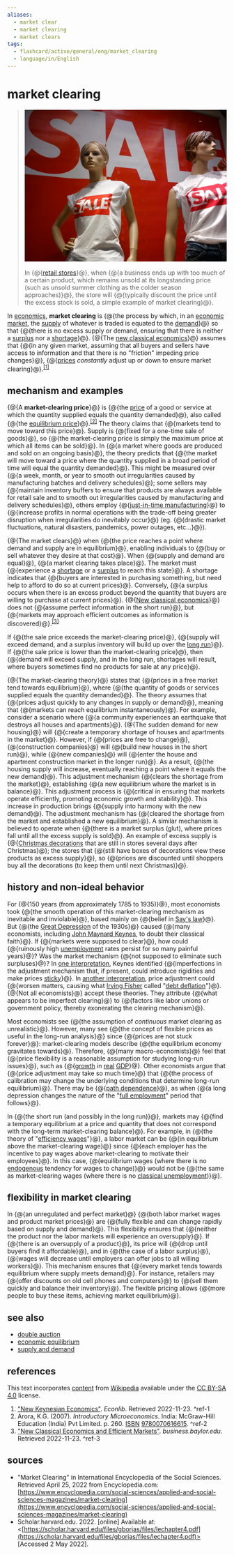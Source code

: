 ```yaml
---
aliases:
  - market clear
  - market clearing
  - market clears
tags:
  - flashcard/active/general/eng/market_clearing
  - language/in/English
---
```


# market clearing

> ![market clearing in retail stores](../../archives/Wikimedia%20Commons/Sales%20Poznan%202011.jpg)
>
> In {@{[retail stores](retail%20format.md#retail%20types%20by%20marketing%20strategy)}@}, when {@{a business ends up with too much of a certain product, which remains unsold at its longstanding price (such as unsold summer clothing as the colder season approaches)}@}, the store will {@{typically discount the price until the excess stock is sold, a simple example of market clearing}@}. <!--SR:!2029-03-09,1228,350!2026-07-25,455,310!2025-11-29,294,330-->

In [economics](economics.md), __market clearing__ is {@{the process by which, in an [economic market](market%20(economics).md), the [supply](supply%20(economics).md) of whatever is traded is equated to the [demand](demand.md)}@} so that {@{there is no excess supply or demand, ensuring that there is neither a [surplus](excess%20supply.md) nor a [shortage](shortage.md)}@}. {@{The [new classical economics](new%20classical%20macroeconomics.md)}@} assumes that {@{in any given market, assuming that all buyers and sellers have access to information and that there is no "friction" impeding price changes}@}, {@{[prices](price.md) _constantly_ adjust up or down to ensure market clearing}@}.<sup>[\[1\]](#^ref-1)</sup> <!--SR:!2028-05-16,918,330!2028-04-13,896,330!2029-01-12,1182,350!2027-03-07,644,330!2029-01-28,1195,350-->

## mechanism and examples

{@{A __market-clearing price__}@} is {@{the [price](price.md) of a good or service at which the quantity supplied equals the quantity demanded}@}, also called {@{the [equilibrium price](economic%20equilibrium.md)}@}.<sup>[\[2\]](#^ref-2)</sup> The theory claims that {@{markets tend to move toward this price}@}. Supply is {@{fixed for a one-time sale of goods}@}, so {@{the market-clearing price is simply the maximum price at which all items can be sold}@}. In {@{a market where goods are produced and sold on an ongoing basis}@}, the theory predicts that {@{the market will move toward a price where the quantity supplied in a broad period of time will equal the quantity demanded}@}. This might be measured over {@{a week, month, or year to smooth out irregularities caused by manufacturing batches and delivery schedules}@}; some sellers may {@{maintain inventory buffers to ensure that products are always available for retail sale and to smooth out irregularities caused by manufacturing and delivery schedules}@}, others employ {@{[just-in-time manufacturing](lean%20manufacturing.md)}@} to {@{increase profits in normal operations with the trade-off being greater disruption when irregularities do inevitably occur}@} \(eg. {@{drastic market fluctuations, natural disasters, pandemics, power outages, etc...}@}\). <!--SR:!2029-03-17,1233,350!2027-03-12,648,330!2025-11-21,287,330!2027-12-22,854,330!2029-01-13,1183,350!2025-11-24,290,330!2025-11-19,285,330!2027-04-08,665,330!2027-03-17,652,330!2027-09-27,799,330!2027-12-30,858,330!2027-03-21,587,310!2025-12-01,87,385-->

{@{The market clears}@} when {@{the price reaches a point where demand and supply are in equilibrium}@}, enabling individuals to {@{buy or sell whatever they desire at that cost}@}. When {@{supply and demand are equal}@}, {@{a market clearing takes place}@}. The market must {@{experience a [shortage](shortage.md) or a [surplus](surplus%20value.md) to reach this state}@}. A shortage indicates that {@{buyers are interested in purchasing something, but need help to afford to do so at current prices}@}. Conversely, {@{a surplus occurs when there is an excess product beyond the quantity that buyers are willing to purchase at current prices}@}. {@{[New classical economics](new%20classical%20macroeconomics.md)}@} does not {@{assume perfect information in the short run}@}, but {@{markets may approach efficient outcomes as information is discovered}@}.<sup>[\[3\]](#^ref-3)</sup> <!--SR:!2029-03-24,1240,350!2029-04-07,1251,350!2029-02-18,1213,350!2029-03-13,1230,350!2029-04-28,1265,350!2029-03-15,1233,350!2028-01-16,871,330!2026-03-25,141,310!2025-11-22,288,330!2027-12-16,849,330!2025-11-27,292,330-->

If {@{the sale price exceeds the market-clearing price}@}, {@{supply will exceed demand, and a surplus inventory will build up over the [long run](long%20run%20and%20short%20run.md)}@}. If {@{the sale price is lower than the market-clearing price}@}, then {@{demand will exceed supply, and in the long run, shortages will result, where buyers sometimes find no products for sale at any price}@}. <!--SR:!2025-11-13,280,330!2029-02-21,1214,350!2028-01-26,880,330!2025-11-23,289,330-->

{@{The market-clearing theory}@} states that {@{prices in a free market tend towards equilibrium}@}, where {@{the quantity of goods or services supplied equals the quantity demanded}@}. The theory assumes that {@{prices adjust quickly to any changes in supply or demand}@}, meaning that {@{markets can reach equilibrium instantaneously}@}. For example, consider a scenario where {@{a community experiences an earthquake that destroys all houses and apartments}@}. {@{The sudden demand for new housing}@} will {@{create a temporary shortage of houses and apartments in the market}@}. However, if {@{prices are free to change}@}, {@{construction companies}@} will {@{build new houses in the short run}@}, while {@{new companies}@} will {@{enter the house and apartment construction market in the longer run}@}. As a result, {@{the housing supply will increase, eventually reaching a point where it equals the new demand}@}. This adjustment mechanism {@{clears the shortage from the market}@}, establishing {@{a new equilibrium where the market is in balance}@}. This adjustment process is {@{critical in ensuring that markets operate efficiently, promoting economic growth and stability}@}. This increase in production brings {@{supply into harmony with the new demand}@}. The adjustment mechanism has {@{cleared the shortage from the market and established a new equilibrium}@}. A similar mechanism is believed to operate when {@{there is a market surplus (glut), where prices fall until all the excess supply is sold}@}. An example of excess supply is {@{[Christmas decorations](Christmas%20decoration.md) that are still in stores several days after Christmas}@}; the stores that {@{still have boxes of decorations view these products as excess supply}@}, so {@{prices are discounted until shoppers buy all the decorations (to keep them until next Christmas)}@}. <!--SR:!2025-11-14,281,330!2025-11-22,288,330!2029-01-19,1188,350!2029-01-17,1186,350!2027-11-19,829,330!2028-01-05,863,330!2025-11-29,294,330!2027-03-22,656,330!2025-11-12,279,330!2026-03-12,136,310!2025-11-21,287,330!2025-11-28,293,330!2029-02-04,1201,350!2028-04-30,908,330!2027-11-22,831,330!2029-02-23,1217,350!2026-06-11,420,310!2026-04-05,341,290!2026-06-30,437,310!2025-11-13,281,330!2025-11-26,23,372!2025-11-26,23,372!2025-11-17,14,352-->

## history and non-ideal behavior

For {@{150 years (from approximately 1785 to 1935)}@}, most economists took {@{the smooth operation of this market-clearing mechanism as inevitable and inviolable}@}, based mainly on {@{belief in [Say's law](Say's%20law.md)}@}. But {@{the [Great Depression](Great%20Depression.md) of the 1930s}@} caused {@{many economists, including [John Maynard Keynes](John%20Maynard%20Keynes.md), to doubt their classical faith}@}. If {@{markets were supposed to clear}@}, how could {@{ruinously high [unemployment](unemployment.md) rates persist for so many painful years}@}? Was the market mechanism {@{not supposed to eliminate such surpluses}@}? In [one interpretation](New%20Keynesian%20economics.md), Keynes identified {@{imperfections in the adjustment mechanism that, if present, could introduce rigidities and make prices [sticky](nominal%20rigidity.md)}@}. In [another interpretation](Keynesian%20economics.md#wages%20and%20spending), price adjustment could {@{worsen matters, causing what [Irving Fisher](Irving%20Fisher.md) called "[debt deflation](debt%20deflation.md)"}@}. {@{Not all economists}@} accept these theories. They attribute {@{what appears to be imperfect clearing}@} to {@{factors like labor unions or government policy, thereby exonerating the clearing mechanism}@}. <!--SR:!2027-11-24,801,290!2025-11-19,285,330!2029-03-30,1245,350!2025-11-27,292,330!2026-02-17,330,290!2025-11-28,293,330!2029-03-28,1242,350!2029-01-31,1198,350!2027-11-13,835,330!2026-07-17,450,310!2027-12-06,842,330!2029-04-15,1257,350!2025-11-28,293,330-->

Most economists see {@{the assumption of _continuous_ market clearing as unrealistic}@}. However, many see {@{the concept of flexible prices as useful in the long-run analysis}@} since {@{prices are not stuck forever}@}: market-clearing models describe {@{the equilibrium economy gravitates towards}@}. Therefore, {@{many macro-economists}@} feel that {@{price flexibility is a reasonable assumption for studying long-run issues}@}, such as {@{[growth](economic%20growth.md) in [real](real%20and%20nominal%20value.md) [GDP](gross%20domestic%20product.md)}@}. Other economists argue that {@{price adjustment may take so much time}@} that {@{the process of calibration may change the underlying conditions that determine long-run equilibrium}@}. There may be {@{[path dependence](path%20dependence.md)}@}, as when {@{a long depression changes the nature of the "[full employment](full%20employment.md)" period that follows}@}. <!--SR:!2025-11-18,285,330!2029-04-21,1263,350!2029-04-26,1264,350!2025-11-26,291,330!2025-11-20,286,330!2027-11-09,820,330!2025-11-26,291,330!2025-11-12,280,330!2026-01-05,304,290!2028-03-05,867,330!2026-06-20,428,310-->

In {@{the short run (and possibly in the long run)}@}, markets may {@{find a temporary equilibrium at a price and quantity that does not correspond with the long-term market-clearing balance}@}. For example, in {@{the theory of "[efficiency wages](efficiency%20wage.md)"}@}, a labor market can be {@{in equilibrium above the market-clearing wage}@} since {@{each employer has the incentive to pay wages above market-clearing to motivate their employees}@}. In this case, {@{equilibrium wages (where there is no [endogenous](endogeneity%20(econometrics).md) tendency for wages to change)}@} would not be {@{the same as market-clearing wages (where there is no [classical unemployment](unemployment.md#real%20wage%20unemployment))}@}. <!--SR:!2029-02-11,1207,350!2027-03-18,655,330!2025-11-20,286,330!2025-11-27,292,330!2027-12-12,847,330!2029-03-12,1229,350!2026-11-12,531,310-->

## flexibility in market clearing

In {@{an unregulated and perfect market}@} {@{both labor market wages and product market prices}@} are {@{fully flexible and can change rapidly based on supply and demand}@}. This flexibility ensures that {@{neither the product nor the labor markets will experience an oversupply}@}. If {@{there is an oversupply of a product}@}, its price will {@{drop until buyers find it affordable}@}, and in {@{the case of a labor surplus}@}, {@{wages will decrease until employers can offer jobs to all willing workers}@}. This mechanism ensures that {@{every market tends towards equilibrium where supply meets demand}@}. For instance, retailers may {@{offer discounts on old cell phones and computers}@} to {@{sell them quickly and balance their inventory}@}. The flexible pricing allows {@{more people to buy these items, achieving market equilibrium}@}. <!--SR:!2029-02-24,1218,350!2026-04-05,340,290!2025-11-29,294,330!2027-04-12,669,330!2025-11-11,279,330!2029-02-11,1206,350!2029-03-05,1226,350!2025-11-12,280,330!2029-01-24,1192,350!2027-09-08,783,330!2025-11-11,278,330!2025-11-13,281,330-->

## see also

- [double auction](double%20auction.md)
- [economic equilibrium](economic%20equilibrium.md)
- [supply and demand](supply%20and%20demand.md)

## references

This text incorporates [content](https://en.wikipedia.org/wiki/market_clearing) from [Wikipedia](Wikipedia.md) available under the [CC BY-SA 4.0](https://creativecommons.org/licenses/by-sa/4.0/) license.

1. ["New Keynesian Economics"](https://www.econlib.org/library/Enc/NewKeynesianEconomics.html). _Econlib_. Retrieved 2022-11-23. <a id="^ref-1"></a>^ref-1
2. Arora, K.G. (2007). _Introductory Microeconomics_. India: McGraw-Hill Education (India) Pvt Limited. p. 260. [ISBN](ISBN.md) [9780070616615](https://en.wikipedia.org/wiki/Special:BookSources/9780070616615). <a id="^ref-2"></a>^ref-2
3. ["New Classical Economics and Efficient Markets"](https://business.baylor.edu//Tom_Kelly/New%20Classical%20Economics%20and%20Efficient%20Markets.htm). _business.baylor.edu_. Retrieved 2022-11-23. <a id="^ref-3"></a>^ref-3

## sources

- "Market Clearing" in International Encyclopedia of the Social Sciences. Retrieved April 25, 2022 from Encyclopedia.com: [https://www.encyclopedia.com/social-sciences/applied-and-social-sciences-magazines/market-clearing](https://www.encyclopedia.com/social-sciences/applied-and-social-sciences-magazines/market-clearing)
- Scholar.harvard.edu. 2022. [online] Available at: <[https://scholar.harvard.edu/files/gborjas/files/lechapter4.pdf](https://scholar.harvard.edu/files/gborjas/files/lechapter4.pdf)> [Accessed 2 May 2022].
